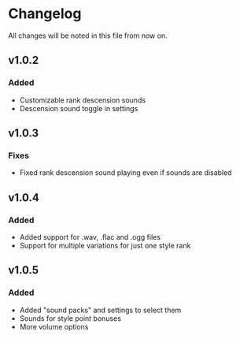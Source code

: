 # Changelog

All changes will be noted in this file from now on.

## v1.0.2

### Added
- Customizable rank descension sounds
- Descension sound toggle in settings

## v1.0.3

### Fixes
- Fixed rank descension sound playing even if sounds are disabled

## v1.0.4

### Added
- Added support for .wav, .flac and .ogg files
- Support for multiple variations for just one style rank

## v1.0.5

### Added
- Added "sound packs" and settings to select them
- Sounds for style point bonuses
- More volume options
